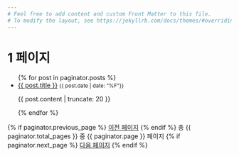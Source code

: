 ```yaml
---
# Feel free to add content and custom Front Matter to this file.
# To modify the layout, see https://jekyllrb.com/docs/themes/#overriding-theme-defaults
---
```


<div>
  <h1>1 페이지</h1>
  <ul>
    {% for post in paginator.posts %}
    <li>
      <a href="{{ post.url }}">{{ post.title }}</a>
      <small>{{ post.date | date: "%F"}}</small>
      <p>
        {{ post.content | truncate: 20 }}
      </p>
    </li>
    {% endfor %}
  </ul>

  <div>
    {% if paginator.previous_page %}
    <a href="{{ paginator.previous_page_path }}">이전 페이지</a>
    {% endif %}
    <span>
      총 {{ paginator.total_pages }} 중 {{ paginator.page }} 페이지
    </span>
    {% if paginator.next_page %}
    <a href="{{ paginator.next_page_path }}">다음 페이지</a>
    {% endif %}
  </div>
</div>
